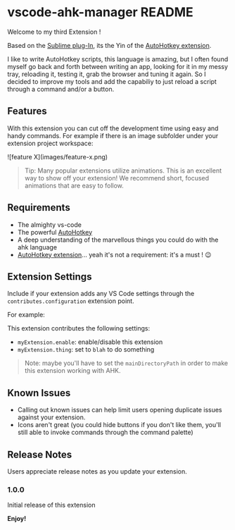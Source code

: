 # vscode-ahk-manager README

Welcome to my third Extension !

Based on the [Sublime plug-In](https://github.com/ahkscript/SublimeAutoHotkey),
its the Yin of the [AutoHotkey extension](https://github.com/stef-levesque/vscode-autohotkey).

I like to write AutoHotkey scripts, this language is amazing, but I often found myself go back and forth between writing an app, looking for it in my messy tray, reloading it, testing it, grab the browser and tuning it again. So I decided to improve my tools and add the capabiliy to just reload a script through a command and/or a button.

## Features

With this extension you can cut off the development time using easy and handy commands.
For example if there is an image subfolder under your extension project workspace:

\!\[feature X\]\(images/feature-x.png\)

> Tip: Many popular extensions utilize animations. This is an excellent way to show off your extension! We recommend short, focused animations that are easy to follow.

## Requirements

* The almighty vs-code
* The powerful [AutoHotkey](https://www.autohotkey.com/)
* A deep understanding of the marvellous things you could do with the ahk language
* [AutoHotkey extension](https://github.com/stef-levesque/vscode-autohotkey)... yeah it's not a requirement: it's a must ! 😉

## Extension Settings

Include if your extension adds any VS Code settings through the `contributes.configuration` extension point.

For example:

This extension contributes the following settings:

* `myExtension.enable`: enable/disable this extension
* `myExtension.thing`: set to `blah` to do something

> Note: maybe you'll have to set the `mainDirectoryPath` in order to make this extension working with AHK.

## Known Issues

* Calling out known issues can help limit users opening duplicate issues against your extension.
* Icons aren't great (you could hide buttons if you don't like them, you'll still able to invoke commands through the command palette)

## Release Notes

Users appreciate release notes as you update your extension.

### 1.0.0

Initial release of this extension

**Enjoy!**
